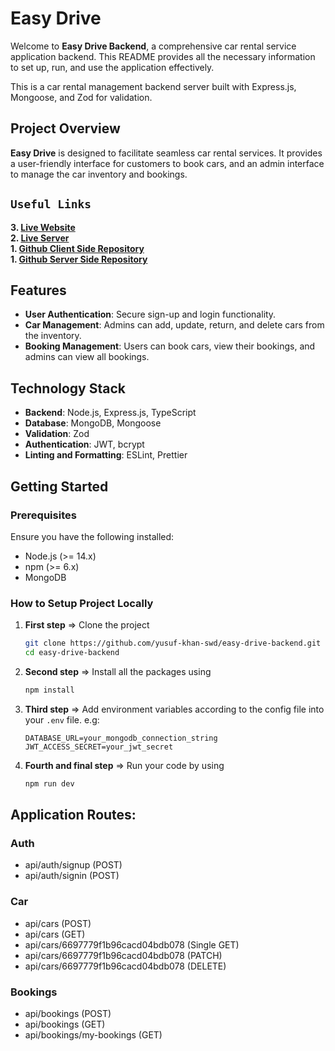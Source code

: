 # Easy Drive

Welcome to **Easy Drive Backend**, a comprehensive car rental service application backend. This README provides all the necessary information to set up, run, and use the application effectively.

This is a car rental management backend server built with Express.js, Mongoose, and Zod for validation.

## Project Overview

**Easy Drive** is designed to facilitate seamless car rental services. It provides a user-friendly interface for customers to book cars, and an admin interface to manage the car inventory and bookings.

## `Useful Links`

**3. [Live Website](https://easydrivego.vercel.app)** \
**2. [Live Server](https://easydrive-backend.vercel.app)** \
**1. [Github Client Side Repository](https://github.com/yusuf-khan-swd/easy-drive-frontend-nextjs)** \
**1. [Github Server Side Repository](https://github.com/yusuf-khan-swd/easy-drive-backend)**

## Features

- **User Authentication**: Secure sign-up and login functionality.
- **Car Management**: Admins can add, update, return, and delete cars from the inventory.
- **Booking Management**: Users can book cars, view their bookings, and admins can view all bookings.

## Technology Stack

- **Backend**: Node.js, Express.js, TypeScript
- **Database**: MongoDB, Mongoose
- **Validation**: Zod
- **Authentication**: JWT, bcrypt
- **Linting and Formatting**: ESLint, Prettier

## Getting Started

### Prerequisites

Ensure you have the following installed:

- Node.js (>= 14.x)
- npm (>= 6.x)
- MongoDB

### How to Setup Project Locally

1. **First step** => Clone the project

   ```sh
   git clone https://github.com/yusuf-khan-swd/easy-drive-backend.git
   cd easy-drive-backend
   ```

2. **Second step** => Install all the packages using

   ```sh
   npm install
   ```

3. **Third step** => Add environment variables according to the config file into your `.env` file. e.g:

   ```env
   DATABASE_URL=your_mongodb_connection_string
   JWT_ACCESS_SECRET=your_jwt_secret
   ```

4. **Fourth and final step** => Run your code by using

   ```sh
   npm run dev
   ```

## Application Routes:

### Auth

- api/auth/signup (POST)
- api/auth/signin (POST)

### Car

- api/cars (POST)
- api/cars (GET)
- api/cars/6697779f1b96cacd04bdb078 (Single GET)
- api/cars/6697779f1b96cacd04bdb078 (PATCH)
- api/cars/6697779f1b96cacd04bdb078 (DELETE)

### Bookings

- api/bookings (POST)
- api/bookings (GET)
- api/bookings/my-bookings (GET)
